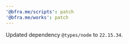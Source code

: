 ```yaml
---
'@bfra.me/scripts': patch
'@bfra.me/works': patch
---
```


Updated dependency `@types/node` to `22.15.34`.
